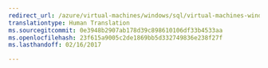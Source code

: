 ```yaml
---
redirect_url: /azure/virtual-machines/windows/sql/virtual-machines-windows-sql-automated-backup
translationtype: Human Translation
ms.sourcegitcommit: 0e3948b2907ab178d39c898610106df33b4533aa
ms.openlocfilehash: 23f615a9005c2de1869bb5d332749836e238f27f
ms.lasthandoff: 02/16/2017

---
```

